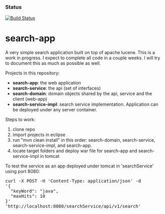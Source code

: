 ### Status
[![Build Status](https://travis-ci.org/julesbond007/search-app.svg)](https://travis-ci.org/julesbond007/search-app)


search-app
==========

A very simple search application built on top of apache lucene.  This is a work in progress.  I expect to complete all code in a couple weeks.  I will try to document this as much as possible as well.

Projects in this repository: 

<ul>
<li><b>search-app</b>: the web application</li>
<li><b>search-service</b>: the api (set of interfaces)</li>
<li><b>search-domain</b>: domain objects shared by the api, service and the client (web-app)</li>
<li><b>search-service-impl</b>: search service implementation.  Application can be deployed under any server container.</li>
</ul>


Steps to work:

1. clone repo
2. import projects in eclipse
3. run "mvn clean install" in this order: search-domain, search-service, search-service-impl, and search-app.
4. locate target folders and deploy war file for search-app and search-service-impl in tomcat

<p>To test the service as an app deployed under tomcat in 'searchService' using port 8080:</p>

<pre>curl -X POST -H 'Content-Type: application/json' -d 
'{
  "keyWord": "java",
  "maxHits": 10
}' 
'http://localhost:8080/searchService/api/v1/search'
</pre>
